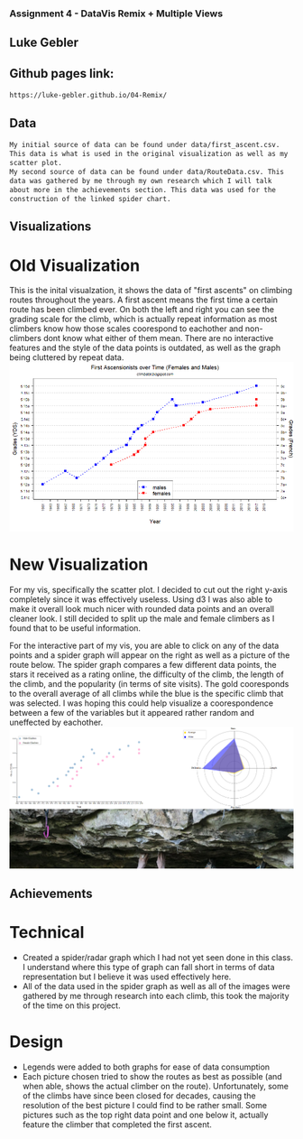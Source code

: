 ### Assignment 4 - DataVis Remix + Multiple Views
## Luke Gebler

## Github pages link:
    https://luke-gebler.github.io/04-Remix/

## Data
    My initial source of data can be found under data/first_ascent.csv. This data is what is used in the original visualization as well as my scatter plot.
    My second source of data can be found under data/RouteData.csv. This data was gathered by me through my own research which I will talk about more in the achievements section. This data was used for the construction of the linked spider chart.

## Visualizations

# Old Visualization
This is the inital visualzation, it shows the data of "first ascents" on climbing routes throughout the years. A first ascent means the first time a certain route has been climbed ever. On both the left and right you can see the grading scale for the climb, which is actually repeat information as most climbers know how those scales coorespond to eachother and non-climbers dont know what either of them mean. There are no interactive features and the style of the data points is outdated, as well as the graph being cluttered by repeat data.
![oldvis](img/oldvis.png)


# New Visualization
For my vis, specifically the scatter plot. I decided to cut out the right y-axis completely since it was effectively useless. Using d3 I was also able to make it overall look much nicer with rounded data points and an overall cleaner look. I still decided to split up the male and female climbers as I found that to be useful information.

For the interactive part of my vis, you are able to click on any of the data points and a spider graph will appear on the right as well as a picture of the route below. The spider graph compares a few different data points, the stars it received as a rating online, the difficulty of the climb, the length of the climb, and the popularity (in terms of site visits). The gold cooresponds to the overall average of all climbs while the blue is the specific climb that was selected. I was hoping this could help visualize a coorespondence between a few of the variables but it appeared rather random and uneffected by eachother.
![myvis](img/MyVis.png)


## Achievements

# Technical
- Created a spider/radar graph which I had not yet seen done in this class. I understand where this type of graph can fall short in terms of data representation but I believe it was used effectively here.
- All of the data used in the spider graph as well as all of the images were gathered by me through research into each climb, this took the majority of the time on this project.

# Design
- Legends were added to both graphs for ease of data consumption
- Each picture chosen tried to show the routes as best as possible (and when able, shows the actual climber on the route). Unfortunately, some of the climbs have since been closed for decades, causing the resolution of the best picture I could find to be rather small. Some pictures such as the top right data point and one below it, actually feature the climber that completed the first ascent.  
